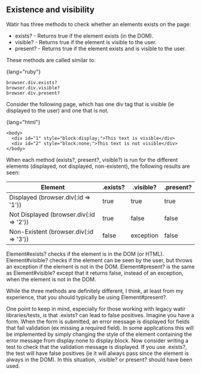 ## Existence and visibility
 
Watir has three methods to check whether an elements exists on the page:

* exists? - Returns true if the element exists (in the DOM).
* visible? - Returns true if the element is visible to the user.
* present? - Returns true if the element exists and is visible to the user.

These methods are called similar to:

{lang="ruby"}
~~~~~~~~
browser.div.exists?
browser.div.visible?
browser.div.present?
~~~~~~~~

Consider the following page, which has one div tag that is visible (ie displayed to the user) and one that is not.

{lang="html"}
~~~~~~~~
<body>
  <div id="1" style="block:display;">This text is visible</div>
  <div id="2" style="block:none;">This text is not visible</div>
</body>
~~~~~~~~

When each method (exists?, present?, visible?) is run for the different elements (displayed, not displayed, non-existent), the following results are seen:

| Element | .exists? | .visible? | .present? |
|---------|----------|-----------|-----------|
| Displayed (browser.div(:id => '1')) | true | true | true |
| Not Displayed (browser.div(:id => '2')) | true | false | false |
| Non-Existent (browser.div(:id => '3')) | false | exception | false |

Element#exists? checks if the element is in the DOM (or HTML). Element#visible? checks if the element can be seen by the user, but throws an exception if the element is not in the DOM. Element#present? is the same as Element#visible? except that it returns false, instead of an exception, when the element is not in the DOM.

While the three methods are definitely different, I think, at least from my experience, that you should typically be using Element#present?.

One point to keep in mind, especially for those working with legacy watir libraries/tests, is that .exists? can lead to false positives. Imagine you have a form. When the form is submitted, an error message is displayed for fields that fail validation (ex missing a required field). In some applications this will be implemented by simply changing the style of the element containing the error message from display:none to display:block. Now consider writing a test to check that the validation message is displayed. If you use .exists?, the test will have false positives (ie it will always pass since the element is always in the DOM). In this situation, .visible? or present? should have been used.

